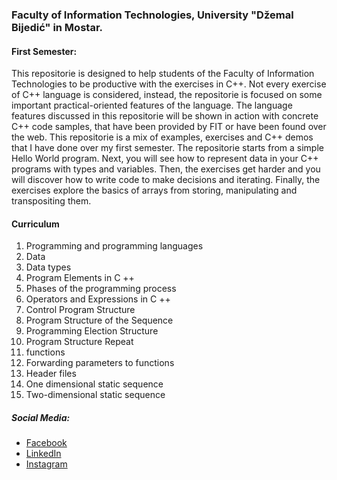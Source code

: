 ### Faculty of Information Technologies, University "Džemal Bijedić"​ in Mostar.

#### First Semester:
This repositorie is designed to help students of the Faculty of Information Technologies to be productive with the exercises in C++. Not every exercise of C++ language is considered, instead, the repositorie is focused on some important practical-oriented features of the language. The language features discussed in this repositorie will be shown in action with concrete C++ code samples, that have been provided by FIT or have been found over the web. This repositorie is a mix of examples, exercises and C++ demos that I have done over my first semester. The repositorie starts from a simple Hello World program. Next, you will see how to represent data in your C++ programs with types and variables. Then, the exercises get harder and you will discover how to write code to make decisions and iterating. Finally, the exercises explore the basics of arrays from storing, manipulating and transpositing them.

#### Curriculum
1. Programming and programming languages
2. Data
3. Data types
4. Program Elements in C ++
5. Phases of the programming process
6. Operators and Expressions in C ++
7. Control Program Structure
8. Program Structure of the Sequence
9. Programming Election Structure
10. Program Structure Repeat
11. functions
12. Forwarding parameters to functions
13. Header files
14. One dimensional static sequence
15. Two-dimensional static sequence

##### Social Media:
- [Facebook](https://facebook.com/muhamedkarajic/)
- [LinkedIn](https://www.linkedin.com/in/muhamedkarajic/)
- [Instagram](https://www.instagram.com/muhamedkarajic/)


